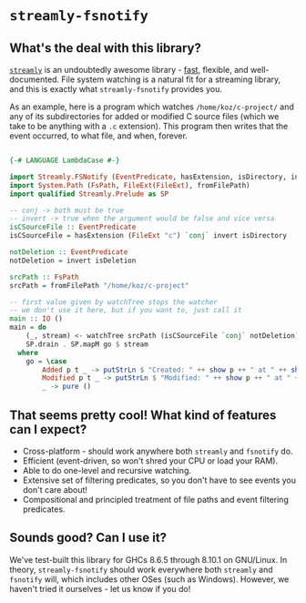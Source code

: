 # ``streamly-fsnotify``

## What's the deal with this library?

[``streamly``][1] is an undoubtedly awesome library - [fast][2], flexible, and
well-documented. File system watching is a natural fit for a streaming library,
and this is exactly what ``streamly-fsnotify`` provides you.

As an example, here is a program which watches ``/home/koz/c-project/`` and any
of its subdirectories for added or modified C source files (which we take to be
anything with a ``.c`` extension). This program then writes that the event
occurred, to what file, and when, forever.

```haskell

{-# LANGUAGE LambdaCase #-}

import Streamly.FSNotify (EventPredicate, hasExtension, isDirectory, invert, isDeletion, conj, watchTree)
import System.Path (FsPath, FileExt(FileExt), fromFilePath)
import qualified Streamly.Prelude as SP

-- conj -> both must be true
-- invert -> true when the argument would be false and vice versa
isCSourceFile :: EventPredicate
isCSourceFile = hasExtension (FileExt "c") `conj` invert isDirectory

notDeletion :: EventPredicate
notDeletion = invert isDeletion

srcPath :: FsPath
srcPath = fromFilePath "/home/koz/c-project"

-- first value given by watchTree stops the watcher
-- we don't use it here, but if you want to, just call it
main :: IO ()
main = do
    (_, stream) <- watchTree srcPath (isCSourceFile `conj` notDeletion)
    SP.drain . SP.mapM go $ stream
  where
    go = \case
        Added p t _ -> putStrLn $ "Created: " ++ show p ++ " at " ++ show t
        Modified p t _ -> putStrLn $ "Modified: " ++ show p ++ " at " ++ show t
        _ -> pure ()
```

## That seems pretty cool! What kind of features can I expect?

* Cross-platform - should work anywhere both ``streamly`` and ``fsnotify`` do.
* Efficient (event-driven, so won't shred your CPU or load your RAM).
* Able to do one-level and recursive watching.
* Extensive set of filtering predicates, so you don't have to see events you
  don't care about!
* Compositional and principled treatment of file paths and event filtering
  predicates.

## Sounds good? Can I use it?

We've test-built this library for GHCs 8.6.5 through 8.10.1 on GNU/Linux. In
theory, ``streamly-fsnotify`` should work everywhere both ``streamly`` and
``fsnotify`` will, which includes other OSes (such as Windows). However, we
haven't tried it ourselves - let us know if you do!

[1]: http://hackage.haskell.org/package/streamly
[2]: https://github.com/composewell/streaming-benchmarks

